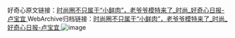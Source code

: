 好奇心原文链接：[时尚圈不只属于“小鲜肉”，老爷爷模特来了_时尚_好奇心日报-卢宝宜 ](https://www.qdaily.com/articles/11682.html)
WebArchive归档链接：[时尚圈不只属于“小鲜肉”，老爷爷模特来了_时尚_好奇心日报-卢宝宜 ](http://web.archive.org/web/20190623170933/https://www.qdaily.com/articles/11682.html)
![image](http://ww3.sinaimg.cn/large/007d5XDply1g3waho5f4yj30u03yy7wh)